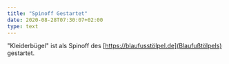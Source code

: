 ```yaml
---
title: "Spinoff Gestartet"
date: 2020-08-28T07:30:07+02:00
type: text
---
```

"Kleiderbügel" ist als Spinoff des [https://blaufusstölpel.de](Blaufußtölpels) gestartet.
